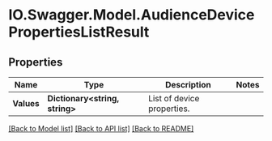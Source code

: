 # IO.Swagger.Model.AudienceDevicePropertiesListResult
## Properties

Name | Type | Description | Notes
------------ | ------------- | ------------- | -------------
**Values** | **Dictionary&lt;string, string&gt;** | List of device properties. | 

[[Back to Model list]](../README.md#documentation-for-models) [[Back to API list]](../README.md#documentation-for-api-endpoints) [[Back to README]](../README.md)

